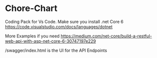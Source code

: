 # Chore-Chart

Coding Pack for Vs Code. Make sure you install .net Core 6
https://code.visualstudio.com/docs/languages/dotnet


More Examples if you need
https://medium.com/net-core/build-a-restful-web-api-with-asp-net-core-6-30747197e229

/swagger/index.html
is the UI for the API Endpoints
